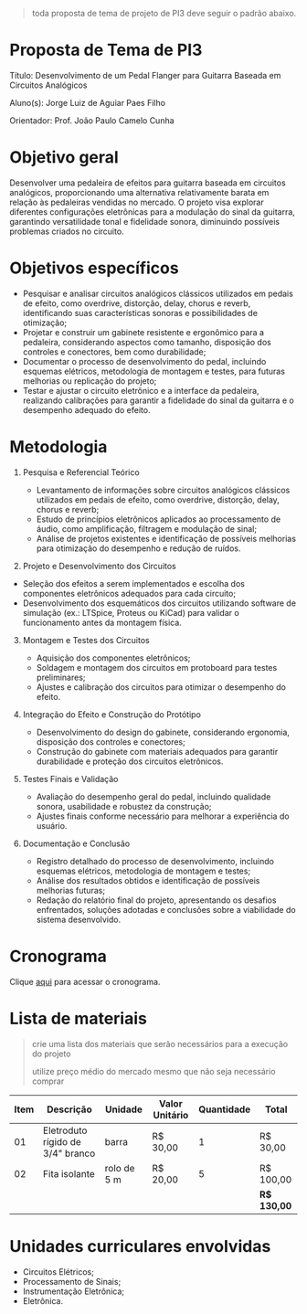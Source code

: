 > toda proposta de tema de projeto de PI3 deve seguir o padrão abaixo.

# Proposta de Tema de PI3
Título: Desenvolvimento de um Pedal Flanger para Guitarra Baseada em Circuitos Analógicos

Aluno(s): Jorge Luiz de Aguiar Paes Filho

Orientador: Prof. João Paulo Camelo Cunha

# Objetivo geral
Desenvolver uma pedaleira de efeitos para guitarra baseada em circuitos analógicos, proporcionando uma alternativa relativamente barata em relação às pedaleiras vendidas no mercado. O projeto visa explorar diferentes configurações eletrônicas para a modulação do sinal da guitarra, garantindo versatilidade tonal e fidelidade sonora, diminuindo possíveis problemas criados no circuito.

# Objetivos específicos
   - Pesquisar e analisar circuitos analógicos clássicos utilizados em pedais de efeito, como overdrive, distorção, delay, chorus e reverb, identificando suas características sonoras e possibilidades de otimização;
   - Projetar e construir um gabinete resistente e ergonômico para a pedaleira, considerando aspectos como tamanho, disposição dos controles e conectores, bem como durabilidade;
   - Documentar o processo de desenvolvimento do pedal, incluindo esquemas elétricos, metodologia de montagem e testes, para futuras melhorias ou replicação do projeto;
   - Testar e ajustar o circuito eletrônico e a interface da pedaleira, realizando calibrações para garantir a fidelidade do sinal da guitarra e o desempenho adequado do efeito.

# Metodologia
1. Pesquisa e Referencial Teórico
   - Levantamento de informações sobre circuitos analógicos clássicos utilizados em pedais de efeito, como overdrive, distorção, delay, chorus e reverb;
   - Estudo de princípios eletrônicos aplicados ao processamento de áudio, como amplificação, filtragem e modulação de sinal;
   - Análise de projetos existentes e identificação de possíveis melhorias para otimização do desempenho e redução de ruídos.

2. Projeto e Desenvolvimento dos Circuitos
  - Seleção dos efeitos a serem implementados e escolha dos componentes eletrônicos adequados para cada circuito;
  - Desenvolvimento dos esquemáticos dos circuitos utilizando software de simulação (ex.: LTSpice, Proteus ou KiCad) para validar o funcionamento antes da montagem física.

3. Montagem e Testes dos Circuitos
   - Aquisição dos componentes eletrônicos;
   - Soldagem e montagem dos circuitos em protoboard para testes preliminares;
   - Ajustes e calibração dos circuitos para otimizar o desempenho do efeito.

4. Integração do Efeito e Construção do Protótipo
   - Desenvolvimento do design do gabinete, considerando ergonomia, disposição dos controles e conectores;
   - Construção do gabinete com materiais adequados para garantir durabilidade e proteção dos circuitos eletrônicos.

5. Testes Finais e Validação
   - Avaliação do desempenho geral do pedal, incluindo qualidade sonora, usabilidade e robustez da construção;
   - Ajustes finais conforme necessário para melhorar a experiência do usuário.

6. Documentação e Conclusão
   - Registro detalhado do processo de desenvolvimento, incluindo esquemas elétricos, metodologia de montagem e testes;
   - Análise dos resultados obtidos e identificação de possíveis melhorias futuras;
   - Redação do relatório final do projeto, apresentando os desafios enfrentados, soluções adotadas e conclusões sobre a viabilidade do sistema desenvolvido.


# Cronograma

Clique [aqui](https://github.com/users/JorgeAguiarIFSC/projects/1/views/1?layout=roadmap) para acessar o cronograma.

# Lista de materiais
> crie uma lista dos materiais que serão necessários para a execução do projeto
> 
> utilize preço médio do mercado mesmo que não seja necessário comprar

| Item | Descrição | Unidade | Valor Unitário | Quantidade | Total |
| ---- | ------------- | --- | ------------- | ------------- | ------------- |
|  01  | Eletroduto rígido de 3/4" branco | barra | R$ 30,00 | 1 | R$ 30,00 |
|  02  | Fita isolante | rolo de 5 m | R$ 20,00 | 5 | R$ 100,00 |
|    |  |   |  |  | **R$ 130,00** |

# Unidades curriculares envolvidas
- Circuitos Elétricos;
- Processamento de Sinais;
- Instrumentação Eletrônica;
- Eletrônica.
